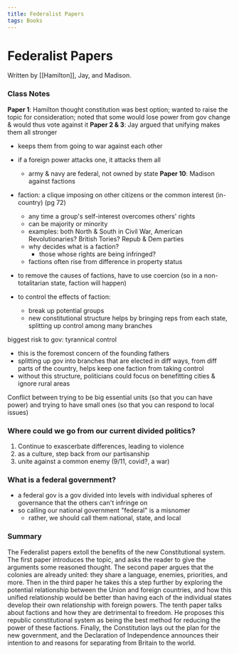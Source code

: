 ```yaml
---
title: Federalist Papers
tags: Books
---
```


# Federalist Papers
Written by [[Hamilton]], Jay, and Madison.


### Class Notes
**Paper 1**: Hamilton thought constitution was best option; wanted to raise the topic for consideration; noted that some would lose power from gov change & would thus vote against it
**Paper 2 & 3**: Jay argued that unifying makes them all stronger
- keeps them from going to war against each other
- if a foreign power attacks one, it attacks them all
	- army & navy are federal, not owned by state
**Paper 10**: Madison against factions
- faction: a clique imposing on other citizens or the common interest (in-country) (pg 72)
	- any time a group's self-interest overcomes others' rights
	- can be majority or minority
	- examples: both North & South in Civil War, American Revolutionaries? British Tories?	Repub & Dem parties
	- why decides what is a faction?
		- those whose rights are being infringed?
	- factions often rise from difference in property status

- to remove the causes of factions, have to use coercion (so in a non-totalitarian state, faction will happen)
- to control the effects of faction:
	- break up potential groups
	- new constitutional structure helps by bringing reps from each state, splitting up control among many branches



biggest risk to gov: tyrannical control
- this is the foremost concern of the founding fathers
- splitting up gov into branches that are elected in diff ways, from diff parts of the country, helps keep one faction from taking control
- without this structure, politicians could focus on benefitting cities & ignore rural areas

Conflict between trying to be big essential units (so that you can have power) and trying to have small ones (so that you can respond to local issues)


### Where could we go from our current divided politics?
1. Continue to exascerbate differences, leading to violence
2. as a culture, step back from our partisanship
3. unite against a common enemy (9/11, covid?, a war)


### What is a federal government?
- a federal gov is a gov divided into levels with individual spheres of governance that the others can't infringe on
- so calling our national government "federal" is a misnomer
	- rather, we should call them national, state, and local


### Summary
The Federalist papers extoll the benefits of the new Constitutional system. The first paper introduces the topic, and asks the reader to give the arguments some reasoned thought. The second paper argues that the colonies are already united: they share a language, enemies, priorities, and more. Then in the third paper he takes this a step further by exploring the potential relationship between the Union and foreign countries, and how this unified relationship would be better than having each of the individual states develop their own relationship with foreign powers. The tenth paper talks about factions and how they are detrimental to freedom. He proposes this republic constitutional system as being the best method for reducing the power of these factions. Finally, the Constitution lays out the plan for the new government, and the Declaration of Independence announces their intention to and reasons for separating from Britain to the world.